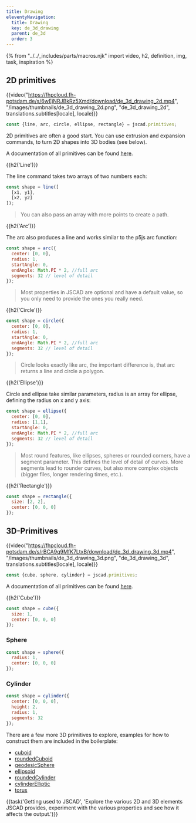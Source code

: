 ```yaml
---
title: Drawing
eleventyNavigation:
  title: Drawing
  key: de_3d_drawing
  parent: de_3d
  order: 3
---
```


{% from "../../_includes/parts/macros.njk" import video, h2, definition, img, task, inspiration %}

## 2D primitives

{{video("https://fhpcloud.fh-potsdam.de/s/6wEjNRJBkRz5Xmd/download/de_3d_drawing_2d.mp4", "/images/thumbnails/de_3d_drawing_2d.png", "de_3d_drawing_2d", translations.subtitles[locale], locale)}}

<!--
de: https://fhpcloud.fh-potsdam.de/s/gJSXCSgYinskq6X
en: https://fhpcloud.fh-potsdam.de/s/6wEjNRJBkRz5Xmd
-->

```js
const {line, arc, circle, ellipse, rectangle} = jscad.primitives;
```

2D primitives are often a good start. You can use extrusion and expansion commands, to turn 2D shapes into 3D bodies (see below).

A documentation of all primitives can be found [here](https://openjscad.xyz/docs/module-modeling_primitives.html). 

{{h2('Line')}}

The line command takes two arrays of two numbers each:

```js
const shape = line([
  [x1, y1],
  [x2, y2]
]);
```

> You can also pass an array with more points to create a path.

{{h2('Arc')}}

The arc also produces a line and works similar to the p5js arc function:

```js
const shape = arc({
  center: [0, 0],
  radius: 1,
  startAngle: 0,
  endAngle: Math.PI * 2, //full arc
  segments: 32 // level of detail
});
```

> Most properties in JSCAD are optional and have a default value, so you only need to provide the ones you really need.

{{h2('Circle')}}

```js
const shape = circle({
  center: [0, 0],
  radius: 1,
  startAngle: 0,
  endAngle: Math.PI * 2, //full arc
  segments: 32 // level of detail
});
```

> Circle looks exactly like arc, the important difference is, that arc returns a line and circle a polygon.

{{h2('Ellipse')}}

Circle and ellipse take similar parameters, radius is an array for ellipse, defining the radius on x and y axis:

```js
const shape = ellipse({
  center: [0, 0],
  radius: [1,1],
  startAngle: 0,
  endAngle: Math.PI * 2, //full arc
  segments: 32 // level of detail
});
```

> Most round features, like ellipses, spheres or rounded corners, have a segment parameter. This defines the level of detail of curves. More segments lead to rounder curves, but also more complex objects (bigger files, longer rendering times, etc.).

{{h2('Rectangle')}}

```js
const shape = rectangle({
  size: [2, 2],
  center: [0, 0, 0]
});
```


## 3D-Primitives

{{video("https://fhpcloud.fh-potsdam.de/s/rBCA9q9MfK7LtxB/download/de_3d_drawing_3d.mp4", "/images/thumbnails/de_3d_drawing_3d.png", "de_3d_drawing_3d", translations.subtitles[locale], locale)}}

<!--
de: https://fhpcloud.fh-potsdam.de/s/LxYHETDD3QJayF9
en: https://fhpcloud.fh-potsdam.de/s/rBCA9q9MfK7LtxB
-->

```js
const {cube, sphere, cylinder} = jscad.primitives;
```

A documentation of all primitives can be found [here](https://openjscad.xyz/docs/module-modeling_primitives.html).

{{h2('Cube')}}

```js
const shape = cube({
  size: 1,
  center: [0, 0, 0]
});
```

### Sphere

```js
const shape = sphere({
  radius: 1,
  center: [0, 0, 0]
});
```

### Cylinder

```js
const shape = cylinder({
  center: [0, 0, 0],
  height: 2,
  radius: 1,
  segments: 32
});
```

There are a few more 3D primitives to explore, examples for how to construct them are included in the boilerplate:

- [cuboid](https://openjscad.xyz/docs/module-modeling_primitives.html#.cuboid)
- [roundedCuboid](https://openjscad.xyz/docs/module-modeling_primitives.html#.roundedCuboid)
- [geodesicSphere](https://openjscad.xyz/docs/module-modeling_primitives.html#.geodesicSphere)
- [ellipsoid](https://openjscad.xyz/docs/module-modeling_primitives.html#.ellipsoid)
- [roundedCylinder](https://openjscad.xyz/docs/module-modeling_primitives.html#.roundedCylinder)
- [cylinderElliptic](https://openjscad.xyz/docs/module-modeling_primitives.html#.cylinderElliptic)
- [torus](https://openjscad.xyz/docs/module-modeling_primitives.html#.torus)

{{task('Getting used to JSCAD', 'Explore the various 2D and 3D elements JSCAD provides, experiment with the various properties and see how it affects the output.')}}